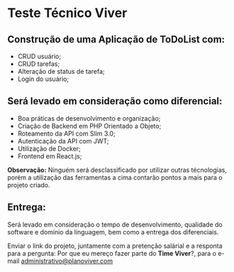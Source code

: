 # Teste Técnico Viver

## Construção de uma Aplicação de ToDoList com:
- CRUD usuário;
- CRUD tarefas;
- Alteração de status de tarefa;
- Login do usuário;

## Será levado em consideração como diferencial:
- Boa práticas de desenvolvimento e organização;
- Criação de Backend em PHP Orientado a Objeto;
- Roteamento da API com Slim 3.0;
- Autenticação da API com JWT;
- Utilização de Docker;
- Frontend em React.js;

**Observação:** Ninguém será desclassificado por utilizar outras técnologias, porém a utilização das ferramentas a cima contarão pontos a mais para o projeto criado.

## Entrega:
Será levado em consideração o tempo de desenvolvimento, qualidade do software e domínio da linguagem, bem como a entrega dos diferenciais.

Enviar o link do projeto, juntamente com a pretenção salárial e a responta para a pergunta: Por que eu mereço fazer parte do **Time Viver**?, para o e-mail administrativo@planoviver.com
